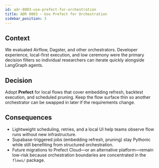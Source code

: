 ```yaml
---
id: adr-0003-use-prefect-for-orchestration
title: ADR 0003 – Use Prefect for Orchestration
sidebar_position: 3
---
```


## Context

We evaluated Airflow, Dagster, and other orchestrators. Developer experience, local-first execution, and low ceremony were the
primary decision filters so individual researchers can iterate quickly alongside LangGraph agents.

## Decision

Adopt **Prefect** for local flows that cover embedding refresh, backtest execution, and scheduled pruning. Keep the flow surface
thin so another orchestrator can be swapped in later if the requirements change.

## Consequences

- Lightweight scheduling, retries, and a local UI help teams observe flow runs without new infrastructure.
- Supabase-triggered jobs (embedding refresh, pruning) stay Pythonic while still benefiting from structured orchestration.
- Future migrations to Prefect Cloud—or an alternative platform—remain low-risk because orchestration boundaries are
  concentrated in the `flows/` package.
